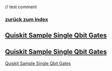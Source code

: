 # 
[comment]: <> (This is a comment, it will not be included)
[//]: <> (This is also a comment.)
// test comment

### [zurück zum Index](../index.md)

## [Quiskit Sample Single Qbit Gates](quiskit-python-samples/singe-qbit-gates.jpynb)

## [Quiskit Sample Single Qbit Gates](quiskit-python-samples/singe-qbit-gates.md)



[Quiskit Sample Single Qbit Gates](singe-qbit-gates.md)
